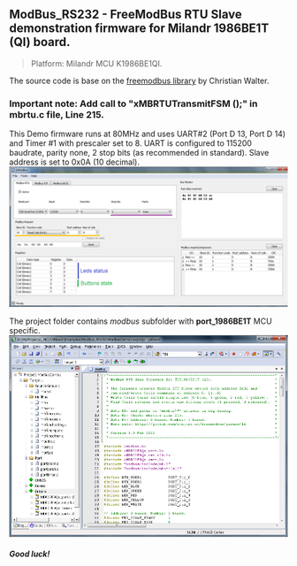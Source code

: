 ## ModBus_RS232 - FreeModBus RTU Slave demonstration firmware for Milandr 1986BE1T (QI) board.
> Platform: Milandr MCU K1986BE1QI.

The source code is base on the [freemodbus library](https://github.com/cwalter-at/freemodbus) by Christian Walter.

### Important note: Add call to "xMBRTUTransmitFSM ();" in mbrtu.c file, Line 215.

This Demo firmware runs at 80MHz and uses UART#2 (Port D 13, Port D 14) and Timer #1 with prescaler set to 8.
UART is configured to 115200 baudrate, parity none, 2 stop bits (as recommended in standard).
Slave address is set to 0x0A (10 decimal).
![Modbus-1.png](Modbus-1.png)

The project folder contains *modbus* subfolder with **port_1986BE1T** MCU specific.
![Modbus-3.png](Modbus-3.png)

##### Good luck!
